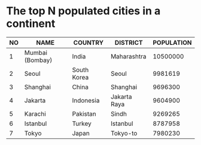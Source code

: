 # The top N populated cities in a continent
| NO | NAME | COUNTRY | DISTRICT | POPULATION  |
| --- | --- | --- | --- | --- |
| 1 | Mumbai (Bombay) | India | Maharashtra | 10500000 |
| 2 | Seoul | South Korea | Seoul | 9981619 |
| 3 | Shanghai | China | Shanghai | 9696300 |
| 4 | Jakarta | Indonesia | Jakarta Raya | 9604900 |
| 5 | Karachi | Pakistan | Sindh | 9269265 |
| 6 | Istanbul | Turkey | Istanbul | 8787958 |
| 7 | Tokyo | Japan | Tokyo-to | 7980230 |
